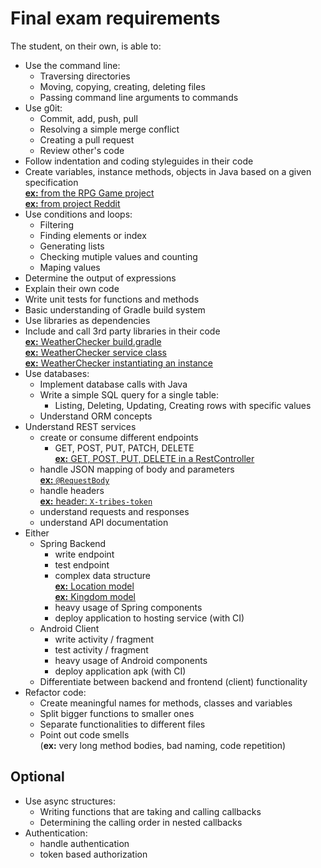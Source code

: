 # Final exam requirements

The student, on their own, is able to:

 -  Use the command line:
     -  Traversing directories
     -  Moving, copying, creating, deleting files
     -  Passing command line arguments to commands
 -  Use g0it:
     -  Commit, add, push, pull
     -  Resolving a simple merge conflict
     -  Creating a pull request
     -  Review other's code
 -  Follow indentation and coding styleguides in their code
 -  Create variables, instance methods, objects in Java based on a given specification  
   [**ex:** from the RPG Game project](https://github.com/greenfox-academy/seed0forever/blob/master/week-05/RPGgame/src/TileMap.java)  
   [**ex:** from project Reddit](https://github.com/greenfox-academy/seed0forever/tree/master/week-08/day-05/project/reddit/src/main/java/com/greenfox/seed0forever/reddit/model)
 -  Use conditions and loops:
     -  Filtering
     -  Finding elements or index
     -  Generating lists
     -  Checking mutiple values and counting
     -  Maping values
 -  Determine the output of expressions
 -  Explain their own code
 -  Write unit tests for functions and methods
 -  Basic understanding of Gradle build system
 -  Use libraries as dependencies
 -  Include and call 3rd party libraries in their code  
   [**ex:** WeatherChecker build.gradle](https://github.com/greenfox-academy/seed0forever/blob/master/week-06/day-03/workshop/weatherchecker/build.gradle)  
   [**ex:** WeatherChecker service class](https://github.com/greenfox-academy/seed0forever/blob/master/week-06/day-03/workshop/weatherchecker/src/main/java/weatherchecker/datasource/WeatherChecker.java)  
   [**ex:** WeatherChecker instantiating an instance](https://github.com/greenfox-academy/seed0forever/blob/master/week-06/day-03/workshop/weatherchecker/src/main/java/weatherchecker/controller/Controller.java#L29)  
 -  Use databases:
     -  Implement database calls with Java
     -  Write a simple SQL query for a single table:
         -  Listing, Deleting, Updating, Creating rows with specific values
     -  Understand ORM concepts
 -  Understand REST services
     -  create or consume different endpoints
         -  GET, POST, PUT, PATCH, DELETE  
           [**ex:** GET, POST, PUT, DELETE in a RestController](https://github.com/greenfox-academy/seed0forever/blob/bc0197b259402337a65b2500df5f132845342c13/week-08/day-05/project/reddit/src/main/java/com/greenfox/seed0forever/reddit/controller/PostController.java#L28)
     -  handle JSON mapping of body and parameters  
       [**ex:** `@RequestBody`](https://github.com/greenfox-academy/serpentine-tribes-backend/blob/6e08b1fcb50e34fec3539a53639870d5345fccf5/src/main/java/com/greenfox/tribesoflagopus/backend/controller/RegistrationController.java#L41)
     -  handle headers  
       [**ex:** header: `X-tribes-token`](https://github.com/greenfox-academy/serpentine-tribes-backend/blob/2eaabe562da054cc8d1e2f25a004cb5068552729/src/main/java/com/greenfox/tribesoflagopus/backend/controller/TroopController.java#L41)
     -  understand requests and responses
     -  understand API documentation
 -  Either
     -  Spring Backend
         -  write endpoint
         -  test endpoint
         -  complex data structure  
           [**ex:** Location model](https://github.com/greenfox-academy/serpentine-tribes-backend/blob/e27cf2b52ca8a7934674fb39fee4ec3d0b63ab56/src/main/java/com/greenfox/tribesoflagopus/backend/model/entity/Location.java)  
           [**ex:** Kingdom model](https://github.com/greenfox-academy/serpentine-tribes-backend/blob/0230be530eff9b305d40f2f350f08779c68bc245/src/main/java/com/greenfox/tribesoflagopus/backend/model/entity/Kingdom.java)  
         -  heavy usage of Spring components
         -  deploy application to hosting service (with CI)
     - Android Client
         -  write activity / fragment
         -  test activity / fragment
         -  heavy usage of Android components
         -  deploy application apk (with CI)
     - Differentiate between backend and frontend (client) functionality
 -  Refactor code:
     -  Create meaningful names for methods, classes and variables
     -  Split bigger functions to smaller ones
     -  Separate functionalities to different files
     -  Point out code smells  
       (**ex:** very long method bodies, bad naming, code repetition)

## Optional

 -  Use async structures:
     -  Writing functions that are taking and calling callbacks
     -  Determining the calling order in nested callbacks
 -  Authentication:
     -  handle authentication
     -  token based authorization

